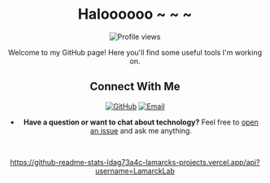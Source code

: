 <div align="center">
  
  # Haloooooo ~ ~ ~
  ![Profile views](https://komarev.com/ghpvc/?username=LamarckLab&color=brightgreen)

  Welcome to my GitHub page! Here you'll find some useful tools I'm working on.

  ## Connect With Me
  [![GitHub](https://img.shields.io/badge/GitHub-LamarckLab-black?style=flat-square&logo=github)](https://github.com/LamarckLab)
  [![Email](https://img.shields.io/badge/Email-lamarckLab@163.com-red?style=flat-square&logo=gmail)](mailto:lamarckLab@163.com)

  - **Have a question or want to chat about technology?** Feel free to [open an issue](https://github.com/LamarckLab/LamarckLab/issues) and ask me anything.

  <br>
  
  https://github-readme-stats-ldag73a4c-lamarcks-projects.vercel.app/api?username=LamarckLab

</div>

